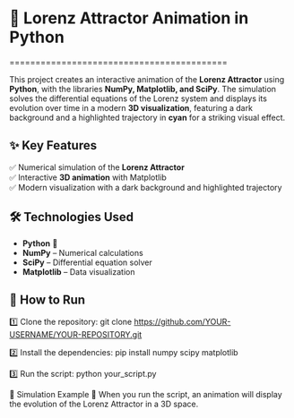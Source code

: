 # 🚀 Lorenz Attractor Animation in Python
==========================================

This project creates an interactive animation of the **Lorenz Attractor** using **Python**, with the libraries **NumPy, Matplotlib, and SciPy**. The simulation solves the differential equations of the Lorenz system and displays its evolution over time in a modern **3D visualization**, featuring a dark background and a highlighted trajectory in **cyan** for a striking visual effect.

## ✨ Key Features
✅ Numerical simulation of the **Lorenz Attractor**  
✅ Interactive **3D animation** with Matplotlib  
✅ Modern visualization with a dark background and highlighted trajectory  

## 🛠 Technologies Used
- **Python** 🐍  
- **NumPy** – Numerical calculations  
- **SciPy** – Differential equation solver  
- **Matplotlib** – Data visualization  

## 🚀 How to Run

1️⃣ Clone the repository: git clone https://github.com/YOUR-USERNAME/YOUR-REPOSITORY.git

2️⃣ Install the dependencies: pip install numpy scipy matplotlib

3️⃣ Run the script: python your_script.py

🎥 Simulation Example
📌 When you run the script, an animation will display the evolution of the Lorenz Attractor in a 3D space.










